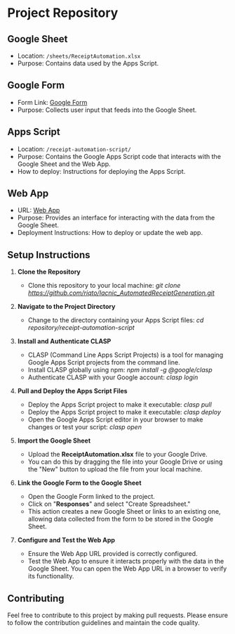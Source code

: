 # Project Repository

## Google Sheet
- Location: `/sheets/ReceiptAutomation.xlsx`
- Purpose: Contains data used by the Apps Script.

## Google Form
- Form Link: [Google Form](https://docs.google.com/forms/d/e/1FAIpQLSfkcJ8zcxkErF39ssgpCXMBO188IHOLRFEi8r7LpQn7gLBrew/viewform?usp=sf_link)
- Purpose: Collects user input that feeds into the Google Sheet.

## Apps Script
- Location: `/receipt-automation-script/`
- Purpose: Contains the Google Apps Script code that interacts with the Google Sheet and the Web App.
- How to deploy: Instructions for deploying the Apps Script.

## Web App
- URL: [Web App](https://script.google.com/macros/s/AKfycbwyQ1OnTqWTaK0NAFQDU1cFihW_WX-vNhmjlE6KCJ4j29pPxUuJnUvbGSRudkSeOyEslg/exec)
- Purpose: Provides an interface for interacting with the data from the Google Sheet.
- Deployment Instructions: How to deploy or update the web app.

## Setup Instructions
1. **Clone the Repository**
   - Clone this repository to your local machine:
     *git clone https://github.com/riqto/Iacnic_AutomatedReceiptGeneration.git*

2. **Navigate to the Project Directory**
   - Change to the directory containing your Apps Script files:
     *cd repository/receipt-automation-script*
   
3. **Install and Authenticate CLASP**
   - CLASP (Command Line Apps Script Projects) is a tool for managing Google Apps Script projects from the command line.
   - Install CLASP globally using npm:
     *npm install -g @google/clasp*
   - Authenticate CLASP with your Google account:
     *clasp login*

4. **Pull and Deploy the Apps Script Files**
   - Deploy the Apps Script project to make it executable: *clasp pull*
   - Deploy the Apps Script project to make it executable: *clasp deploy*
   - Open the Google Apps Script editor in your browser to make changes or test your script: *clasp open*

6. **Import the Google Sheet**
   - Upload the **ReceiptAutomation.xlsx** file to your Google Drive.
   - You can do this by dragging the file into your Google Drive or using the "New" button to upload the file from your local machine.

7. **Link the Google Form to the Google Sheet**
   - Open the Google Form linked to the project.
   - Click on "**Responses**" and select "Create Spreadsheet."
   - This action creates a new Google Sheet or links to an existing one, allowing data collected from the form to be stored in the Google Sheet.

8. **Configure and Test the Web App**
    - Ensure the Web App URL provided is correctly configured.
    - Test the Web App to ensure it interacts properly with the data in the Google Sheet. You can open the Web App URL in a browser to verify its functionality.

## Contributing
Feel free to contribute to this project by making pull requests. Please ensure to follow the contribution guidelines and maintain the code quality.
